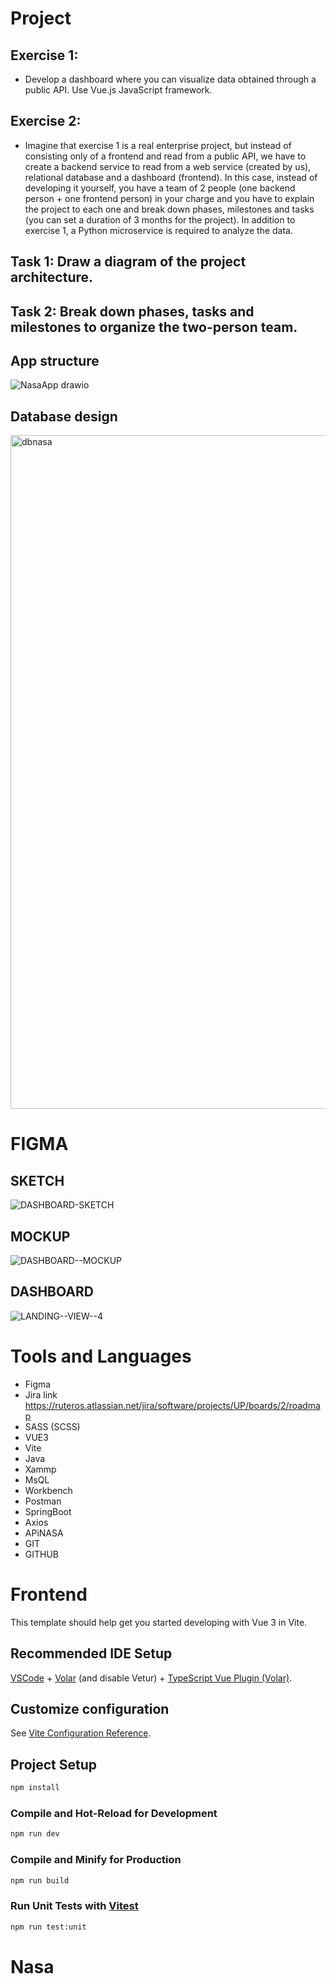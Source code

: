 # Project
## Exercise 1:
- Develop a dashboard where you can visualize data obtained through a public API. Use Vue.js JavaScript framework.
## Exercise 2:
- Imagine that exercise 1 is a real enterprise project, but instead of consisting only of a frontend and read from a public API, we have to create a backend service to read from a web service (created by us), relational database and a dashboard (frontend). In this case, instead of developing it yourself, you have a team of 2 people (one backend person + one frontend person) in your charge and you have to explain the project to each one and break down phases, milestones and tasks (you can set a duration of 3 months for the project). In addition to exercise 1, a Python microservice is required to analyze the data.

## Task 1: Draw a diagram of the project architecture.

## Task 2: Break down phases, tasks and milestones to organize the two-person team.


## App structure
![NasaApp drawio](https://github.com/Carol21d/Nasa/assets/117730103/67a963cf-5d36-4641-8117-a712e81ef195)
## Database design
<img width="1078" alt="dbnasa" src="https://github.com/Carol21d/Nasa/assets/117730103/8cb7d5b5-da8c-49db-a3b1-ff12276ffca6">

# FIGMA
## SKETCH
![DASHBOARD-SKETCH](https://github.com/Carol21d/Nasa/assets/117730103/fdb5c4de-6938-4be4-b563-ef0b1915316c)
## MOCKUP
![DASHBOARD--MOCKUP](https://github.com/Carol21d/Nasa/assets/117730103/f0c28321-762f-4c3e-8ae6-74296d8f728e)
## DASHBOARD
![LANDING--VIEW--4](https://github.com/Carol21d/Nasa/assets/117730103/3797780b-695d-4396-b23a-3c3d2b75d76a)

# Tools and Languages
- Figma
- Jira link https://ruteros.atlassian.net/jira/software/projects/UP/boards/2/roadmap
- SASS (SCSS)
- VUE3
- Vite
- Java
- Xammp
- MsQL
- Workbench
- Postman
- SpringBoot
- Axios
- APiNASA
- GIT 
- GITHUB


# Frontend

This template should help get you started developing with Vue 3 in Vite.

## Recommended IDE Setup

[VSCode](https://code.visualstudio.com/) + [Volar](https://marketplace.visualstudio.com/items?itemName=Vue.volar) (and disable Vetur) + [TypeScript Vue Plugin (Volar)](https://marketplace.visualstudio.com/items?itemName=Vue.vscode-typescript-vue-plugin).

## Customize configuration

See [Vite Configuration Reference](https://vitejs.dev/config/).

## Project Setup

```sh
npm install
```

### Compile and Hot-Reload for Development

```sh
npm run dev
```

### Compile and Minify for Production

```sh
npm run build
```

### Run Unit Tests with [Vitest](https://vitest.dev/)

```sh
npm run test:unit
```
# Nasa

